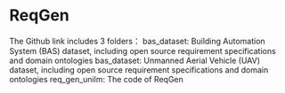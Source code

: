 # ReqGen

The Github link includes 3 folders：
bas_dataset: Building Automation System (BAS) dataset, including open source requirement specifications and domain ontologies
bas_dataset: Unmanned Aerial Vehicle (UAV) dataset, including open source requirement specifications and domain ontologies
req_gen_unilm: The code of ReqGen 

